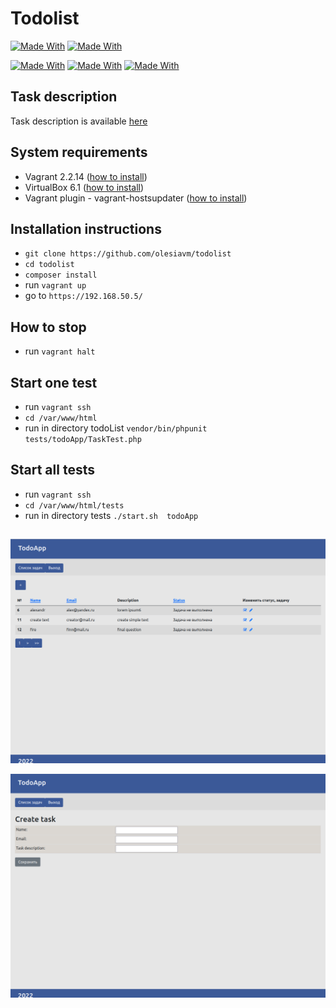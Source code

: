 # Todolist
[![Made With](https://img.shields.io/badge/Made%20with-Nativ%20php%208.1-green)](/docs/requirements/)
[![Made With](https://img.shields.io/badge/Made%20with-js%2C%20jq%2C%20html%2C%20css%2C%20bootstrap-blue)](/docs/requirements/)

[![Made With](https://img.shields.io/badge/Made%20with-vagrant%20(ubuntu20)-green)](/docs/requirements/)
[![Made With](https://img.shields.io/badge/Made%20with-phpUnit-blue)](/docs/requirements/)
[![Made With](https://img.shields.io/badge/Made%20with-mysql-green)](/docs/requirements/)


## Task description
Task description is available [here](task.md)

## System requirements 
 - Vagrant 2.2.14 ([how to install](https://www.vagrantup.com/downloads/))
 - VirtualBox 6.1 ([how to install](https://www.virtualbox.org/))
 - Vagrant plugin - vagrant-hostsupdater ([how to install](https://github.com/agiledivider/vagrant-hostsupdater?ysclid=l4pfqhqm6q50864468))

## Installation instructions
 - ``git clone https://github.com/olesiavm/todolist``
 - ``cd todolist``
 - ``composer install``
 - run ``vagrant up``
 - go to ``https://192.168.50.5/``  

## How to stop 
 - run ``vagrant halt``

## Start one test
 - run ``vagrant ssh``
 - ``cd /var/www/html``
 - run in directory todoList ``vendor/bin/phpunit  tests/todoApp/TaskTest.php``

## Start all tests
 - run ``vagrant ssh``
 - ``cd /var/www/html/tests``
 - run in directory tests ``./start.sh  todoApp``


##
![alt text](public/screen/2.png)

![alt text](public/screen/3.png)
